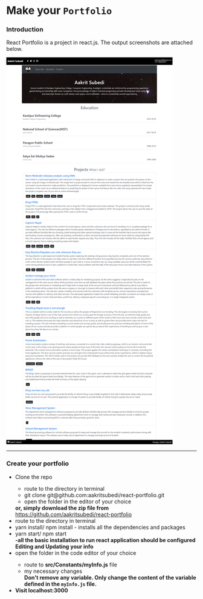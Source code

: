 <h1>
    Make your <code>Portfolio</code>
</h1>
<h3>Introduction</h3>
<p>
    React Portfolio is a project in react.js. The output screenshots are attached below.
</p>
<div>
    <img src='portfolioAAkritS.png'>
</div>
<hr/>
<h3>Create your portfolio</h3>
<ul>
    <li>Clone the repo</li>
    <ul>
        <li>route to the directory in terminal</li>
        <li>git clone git@github.com:aakritsubedi/react-portfolio.git</li>
        <li>open the folder in the editor of your choice</li>
    </ul>
    <b>or, simply download the zip file from </b><a href='https://github.com/aakritsubedi/react-portfolio'>https://github.com/aakritsubedi/react-portfolio</a>
    <li>route to the directory in terminal</li>
    <li>yarn install/ npm install - installs all the dependencies and packages</li>
    <li>yarn start/ npm start</li>
    <b>-all the basic installation to run react application should be configured</b>
    <br>
    <b>Editing and Updating your info</b>
    <li>open the folder in the code editor of your choice</li>
    <ul>
        <li>route to <b>src/Constants/myInfo.js</b> file</li>
        <li>my necessary changes</li>
        <b>Don't remove any variable. Only change the content of the variable defined in the <code>myInfo.js</code> file.
    </ul>
    <li>Visit localhost:3000 </li>
</ul>